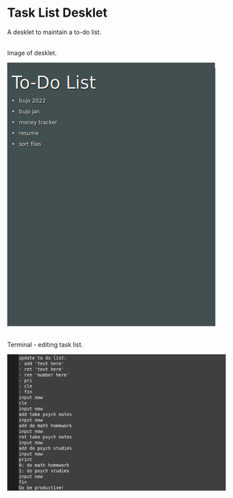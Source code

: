 # Task List Desklet

A desklet to maintain a to-do list.

<br>
Image of desklet.
<br>

![Image of task list desklet.](./screenshots/task-list.png)


<br>
Terminal - editing task list.
<br>

![Image of terminal.](./screenshots/terminal.png)
